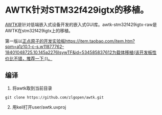 # AWTK针对STM32f429igtx的移植。

[AWTK](https://github.com/zlgopen/awtk)是针对低端嵌入式设备开发的嵌入式GUI库。awtk-stm32f429igtx-raw是AWTK在stm32f429igtx上的移植。

第一版以[正点原子的开发实验板]()https://item.taobao.com/item.htm?spm=a1z10.1-c-s.w11877762-18401048725.10.145a2276IsywTF&id=534585837612为载体移植(该开发板性价比不错，推荐一下:))。

## 编译

1. 将awtk取到当前目录

```
git clone https://github.com/zlgopen/awtk.git
```

2. 用keil打开user/awtk.uvproj


